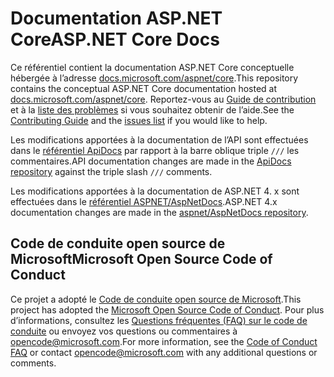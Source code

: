 # <a name="aspnet-core-docs"></a><span data-ttu-id="e8041-101">Documentation ASP.NET Core</span><span class="sxs-lookup"><span data-stu-id="e8041-101">ASP.NET Core Docs</span></span>

<span data-ttu-id="e8041-102">Ce référentiel contient la documentation ASP.NET Core conceptuelle hébergée à l’adresse [docs.microsoft.com/aspnet/core](https://docs.microsoft.com/aspnet/core).</span><span class="sxs-lookup"><span data-stu-id="e8041-102">This repository contains the conceptual ASP.NET Core documentation hosted at [docs.microsoft.com/aspnet/core](https://docs.microsoft.com/aspnet/core).</span></span> <span data-ttu-id="e8041-103">Reportez-vous au [Guide de contribution](CONTRIBUTING.md) et à la [liste des problèmes](https://github.com/aspnet/Docs/issues) si vous souhaitez obtenir de l’aide.</span><span class="sxs-lookup"><span data-stu-id="e8041-103">See the [Contributing Guide](CONTRIBUTING.md) and the [issues list](https://github.com/aspnet/Docs/issues) if you would like to help.</span></span>

<span data-ttu-id="e8041-104">Les modifications apportées à la documentation de l’API sont effectuées dans le [référentiel ApiDocs](https://github.com/aspnet/ApiDocs) par rapport à la barre oblique triple `///` les commentaires.</span><span class="sxs-lookup"><span data-stu-id="e8041-104">API documentation changes are made in the [ApiDocs repository](https://github.com/aspnet/ApiDocs) against the triple slash `///` comments.</span></span>

<span data-ttu-id="e8041-105">Les modifications apportées à la documentation de ASP.NET 4. x sont effectuées dans le [référentiel ASPNET/AspNetDocs](https://github.com/aspnet/AspNetDocs).</span><span class="sxs-lookup"><span data-stu-id="e8041-105">ASP.NET 4.x documentation changes are made in the [aspnet/AspNetDocs repository](https://github.com/aspnet/AspNetDocs).</span></span>

## <a name="microsoft-open-source-code-of-conduct"></a><span data-ttu-id="e8041-106">Code de conduite open source de Microsoft</span><span class="sxs-lookup"><span data-stu-id="e8041-106">Microsoft Open Source Code of Conduct</span></span>

<span data-ttu-id="e8041-107">Ce projet a adopté le [Code de conduite open source de Microsoft](https://opensource.microsoft.com/codeofconduct/).</span><span class="sxs-lookup"><span data-stu-id="e8041-107">This project has adopted the [Microsoft Open Source Code of Conduct](https://opensource.microsoft.com/codeofconduct/).</span></span>
<span data-ttu-id="e8041-108">Pour plus d’informations, consultez les [Questions fréquentes (FAQ) sur le code de conduite](https://opensource.microsoft.com/codeofconduct/faq/) ou envoyez vos questions ou commentaires à [opencode@microsoft.com](mailto:opencode@microsoft.com).</span><span class="sxs-lookup"><span data-stu-id="e8041-108">For more information, see the [Code of Conduct FAQ](https://opensource.microsoft.com/codeofconduct/faq/) or contact [opencode@microsoft.com](mailto:opencode@microsoft.com) with any additional questions or comments.</span></span>